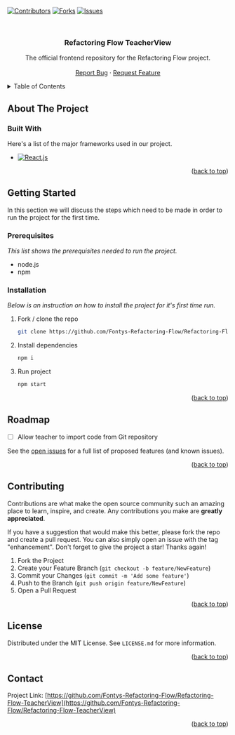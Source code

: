 <a name="readme-top"></a>

[![Contributors][contributors-shield]][contributors-url]
[![Forks][forks-shield]][forks-url]
[![Issues][issues-shield]][issues-url]

<br />
<div align="center">
  <h3 align="center">Refactoring Flow TeacherView</h3>

  <p align="center">
    The official frontend repository for the Refactoring Flow project.
    <br />
    <br />
	<a href="https://github.com/Fontys-Refactoring-Flow/Refactoring-Flow-TeacherView/issues">Report Bug</a>
    ·
    <a href="https://github.com/Fontys-Refactoring-Flow/Refactoring-Flow-TeacherView//issues">Request Feature</a>
  </p>
</div>



<!-- TABLE OF CONTENTS -->
<details>
  <summary>Table of Contents</summary>
  <ol>
    <li>
      <a href="#about-the-project">About The Project</a>
      <ul>
        <li><a href="#built-with">Built With</a></li>
      </ul>
    </li>
    <li>
      <a href="#getting-started">Getting Started</a>
      <ul>
        <li><a href="#prerequisites">Prerequisites</a></li>
        <li><a href="#installation">Installation</a></li>
      </ul>
    </li>
    <li><a href="#usage">Usage</a></li>
    <li><a href="#contributing">Contributing</a></li>
    <li><a href="#license">License</a></li>
    <li><a href="#contact">Contact</a></li>
    <li><a href="#acknowledgments">Acknowledgments</a></li>
  </ol>
</details>



<!-- ABOUT THE PROJECT -->
## About The Project


### Built With

Here's a list of the major frameworks used in our project.

* [![React.js][React.js]][React-url]

<p align="right">(<a href="#readme-top">back to top</a>)</p>

<!-- GETTING STARTED -->
## Getting Started

In this section we will discuss the steps which need to be made in order to run the project for the first time.

### Prerequisites

_This  list shows the prerequisites needed to run the project._
* node.js
* npm

### Installation

_Below is an instruction on how to install the project for it's first time run._

1. Fork / clone the repo
   ```sh
   git clone https://github.com/Fontys-Refactoring-Flow/Refactoring-Flow-TeacherView.git
   ```
2. Install dependencies
   ```sh
   npm i
   ```
4. Run project
   ```sh
   npm start
   ```

<p align="right">(<a href="#readme-top">back to top</a>)</p>

<!-- ROADMAP -->
## Roadmap

- [ ] Allow teacher to import code from Git repository

See the [open issues](https://github.com/Fontys-Refactoring-Flow/Refactoring-Flow-TeacherView/issues) for a full list of proposed features (and known issues).

<p align="right">(<a href="#readme-top">back to top</a>)</p>

<!-- CONTRIBUTING -->
## Contributing

Contributions are what make the open source community such an amazing place to learn, inspire, and create. Any contributions you make are **greatly appreciated**.

If you have a suggestion that would make this better, please fork the repo and create a pull request. You can also simply open an issue with the tag "enhancement".
Don't forget to give the project a star! Thanks again!

1. Fork the Project
2. Create your Feature Branch (`git checkout -b feature/NewFeature`)
3. Commit your Changes (`git commit -m 'Add some feature'`)
4. Push to the Branch (`git push origin feature/NewFeature`)
5. Open a Pull Request

<p align="right">(<a href="#readme-top">back to top</a>)</p>



<!-- LICENSE -->
## License

Distributed under the MIT License. See `LICENSE.md` for more information.

<p align="right">(<a href="#readme-top">back to top</a>)</p>



<!-- CONTACT -->
## Contact

Project Link: [https://github.com/Fontys-Refactoring-Flow/Refactoring-Flow-TeacherView](https://github.com/Fontys-Refactoring-Flow/Refactoring-Flow-TeacherView)

<p align="right">(<a href="#readme-top">back to top</a>)</p>

<!-- MARKDOWN LINKS & IMAGES -->
<!-- https://www.markdownguide.org/basic-syntax/#reference-style-links -->
[contributors-shield]: https://img.shields.io/github/contributors/Fontys-Refactoring-Flow/Refactoring-Flow-TeacherView.svg?style=for-the-badge
[contributors-url]: https://github.com/Fontys-Refactoring-Flow/Refactoring-Flow-TeacherView/graphs/contributors
[forks-shield]: https://img.shields.io/github/forks/Fontys-Refactoring-Flow/Refactoring-Flow-TeacherView.svg?style=for-the-badge
[forks-url]: https://github.com/Fontys-Refactoring-Flow/Refactoring-Flow-TeacherView/network/members
[stars-shield]: https://img.shields.io/github/stars/Fontys-Refactoring-Flow/Refactoring-Flow-TeacherView?style=for-the-badge
[stars-url]: https://github.com/Fontys-Refactoring-Flow/Refactoring-Flow-TeacherView/stargazers
[issues-shield]: https://img.shields.io/github/issues/Fontys-Refactoring-Flow/Refactoring-Flow-TeacherView?style=for-the-badge
[issues-url]: https://github.com/Fontys-Refactoring-Flow/Refactoring-Flow-TeacherView/issues
[license-shield]: https://img.shields.io/github/license/Fontys-Refactoring-Flow/Refactoring-Flow-TeacherView?style=for-the-badge
[license-url]: https://github.com/Fontys-Refactoring-Flow/Refactoring-Flow-TeacherView/blob/master/LICENSE.MD
[product-screenshot]: images/screenshot.png
[Spring]: https://img.shields.io/badge/Spring-6DB33F?style=for-the-badge&logo=spring&logoColor=white
[Spring-url]: https://spring.io/
[React.js]: https://img.shields.io/badge/React-20232A?style=for-the-badge&logo=react&logoColor=61DAFB
[React-url]: https://reactjs.org/
